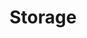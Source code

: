 ---
title: "Storage"
description: "Persistent storage solutions"
weight: 8
banner: "images/storage.png"
tags: [kubernetes, storage, kubernetes-resources]
categories: [kubernetes]
level: "introductory"
---